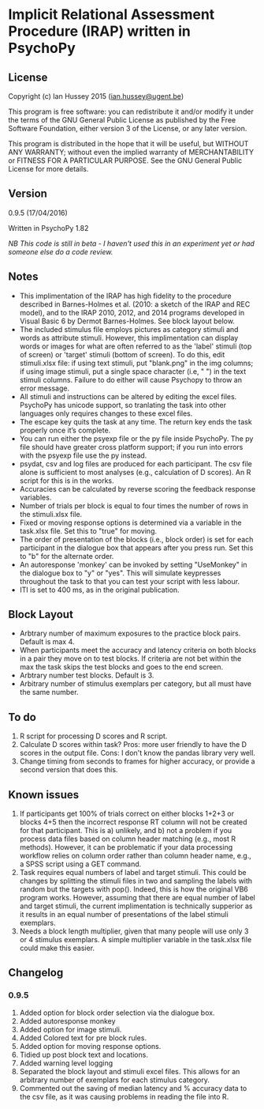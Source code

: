 # Implicit Relational Assessment Procedure (IRAP) written in PsychoPy

## License
Copyright (c) Ian Hussey 2015 (ian.hussey@ugent.be)

This program is free software: you can redistribute it and/or modify it under the terms of the GNU General Public License as published by the Free Software Foundation, either version 3 of the License, or any later version.

This program is distributed in the hope that it will be useful, but WITHOUT ANY WARRANTY; without even the implied warranty of MERCHANTABILITY or FITNESS FOR A PARTICULAR PURPOSE. See the GNU General Public License for more details.
## Version
0.9.5 (17/04/2016)

Written in PsychoPy 1.82

*NB This code is still in beta - I haven't used this in an experiment yet or had someone else do a code review.*

## Notes
- This implimentation of the IRAP has high fidelity to the procedure described in Barnes-Holmes et al. (2010: a sketch of the IRAP and REC model), and to the IRAP 2010, 2012, and 2014 programs developed in Visual Basic 6 by Dermot Barnes-Holmes. See block layout below. 
- The included stimulus file employs pictures as category stimuli and words as attribute stimuli. However, this implimentation can display words or images for what are often referred to as the 'label' stimuli (top of screen) or 'target' stimuli (bottom of screen). To do this, edit stimuli.xlsx file: if using text stimuli, put "blank.png" in the img columns; if using image stimuli, put a single space character (i.e, " ") in the text stimuli columns. Failure to do either will cause Psychopy to throw an error message.
- All stimuli and instructions can be altered by editing the excel files. PsychoPy has unicode support, so tranlating the task into other languages only requires changes to these excel files.
- The escape key quits the task at any time. The return key ends the task properly once it’s complete.
- You can run either the psyexp file or the py file inside PsychoPy. The py file should have greater cross platform support; if you run into errors with the psyexp file use the py instead.
- psydat, csv and log files are produced for each participant. The csv file alone is sufficient to most analyses (e.g., calculation of D scores). An R script for this is in the works.
- Accuracies can be calculated by reverse scoring the feedback response variables. 
- Number of trials per block is equal to four times the number of rows in the stimuli.xlsx file.  
- Fixed or moving response options is determined via a variable in the task.xlsx file. Set this to "true" for moving.
- The order of presentation of the blocks (i.e., block order) is set for each participant in the dialogue box that appears after you press run. Set this to "b" for the alternate order.
- An autoresponse 'monkey' can be invoked by setting "UseMonkey" in the dialogue box to "y" or "yes". This will simulate keypresses throughout the task to that you can test your script with less labour. 
- ITI is set to 400 ms, as in the original publication.

## Block Layout
- Arbtrary number of maximum exposures to the practice block pairs. Default is max 4. 
- When participants meet the accuracy and latency criteria on both blocks in a pair they move on to test blocks. If criteria are not bet within the max the task skips the test blocks and goes to the end screen.
- Arbtrary number test blocks. Default is 3. 
- Arbitrary number of stimulus exemplars per category, but all must have the same number. 

## To do
1. R script for processing D scores and R script.
2. Calculate D scores within task? Pros: more user friendly to have the D scores in the output file. Cons: I don't know the pandas library very well.
3. Change timing from seconds to frames for higher accuracy, or provide a second version that does this.

## Known issues
1. If participants get 100% of trials correct on either blocks 1+2+3 or blocks 4+5 then the incorrect response RT column will not be created for that participant. This is a) unlikely, and b) not a problem if you process data files based on column header matching (e.g., most R methods). However, it can be problematic if your data processing workflow relies on column order rather than column header name, e.g., a SPSS script using a GET command.
2. Task requires equal numbers of label and target stimuli. This could be changes by splitting the stimuli files in two and sampling the labels with random but the targets with pop(). Indeed, this is how the original VB6 program works. However, assuming that there are equal number of label and target stimuli, the current implimentation is technically supperior as it results in an equal number of presentations of the label stimuli exemplars.
4. Needs a block length multiplier, given that many people will use only 3 or 4 stimulus exemplars. A simple multiplier variable in the task.xlsx file could make this easier.  

## Changelog
### 0.9.5
1. Added option for block order selection via the dialogue box.
2. Added autoresponse monkey
3. Added option for image stimuli.
4. Added Colored text for pre block rules.
5. Added option for moving response options.
6. Tidied up post block text and locations.
7. Added warning level logging
8. Separated the block layout and stimuli excel files. This allows for an arbitrary number of exemplars for each stimulus category.
9. Commented out the saving of median latency and % accuracy data to the csv file, as it was causing problems in reading the file into R.